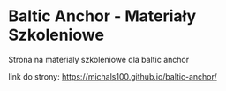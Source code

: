 # Baltic Anchor - Materiały Szkoleniowe

Strona na materialy szkoleniowe dla baltic anchor

link do strony: https://michals100.github.io/baltic-anchor/
